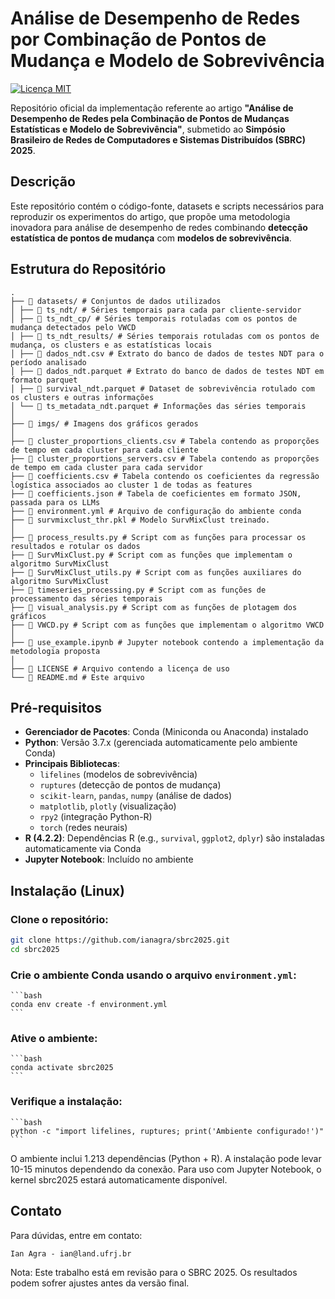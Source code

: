 # Análise de Desempenho de Redes por Combinação de Pontos de Mudança e Modelo de Sobrevivência

[![Licença MIT](https://img.shields.io/badge/Licença-MIT-blue.svg)](LICENSE)

Repositório oficial da implementação referente ao artigo **"Análise de Desempenho de Redes pela Combinação de Pontos de Mudanças Estatísticas e Modelo de Sobrevivência"**, submetido ao **Simpósio Brasileiro de Redes de Computadores e Sistemas Distribuídos (SBRC) 2025**.

## Descrição

Este repositório contém o código-fonte, datasets e scripts necessários para reproduzir os experimentos do artigo, que propõe uma metodologia inovadora para análise de desempenho de redes combinando **detecção estatística de pontos de mudança** com **modelos de sobrevivência**.

## Estrutura do Repositório

```
.
├── 📂 datasets/ # Conjuntos de dados utilizados
│ ├── 📂 ts_ndt/ # Séries temporais para cada par cliente-servidor
│ ├── 📂 ts_ndt_cp/ # Séries temporais rotuladas com os pontos de mudança detectados pelo VWCD
│ ├── 📂 ts_ndt_results/ # Séries temporais rotuladas com os pontos de mudança, os clusters e as estatísticas locais
│ ├── 📜 dados_ndt.csv # Extrato do banco de dados de testes NDT para o período analisado
│ ├── 📜 dados_ndt.parquet # Extrato do banco de dados de testes NDT em formato parquet
│ ├── 📜 survival_ndt.parquet # Dataset de sobrevivência rotulado com os clusters e outras informações
│ └── 📜 ts_metadata_ndt.parquet # Informações das séries temporais
│
├── 📂 imgs/ # Imagens dos gráficos gerados
│
├── 📜 cluster_proportions_clients.csv # Tabela contendo as proporções de tempo em cada cluster para cada cliente
├── 📜 cluster_proportions_servers.csv # Tabela contendo as proporções de tempo em cada cluster para cada servidor
├── 📜 coefficients.csv # Tabela contendo os coeficientes da regressão logística associados ao cluster 1 de todas as features
├── 📜 coefficients.json # Tabela de coeficientes em formato JSON, passada para os LLMs
├── 📜 environment.yml # Arquivo de configuração do ambiente conda
├── 📜 survmixclust_thr.pkl # Modelo SurvMixClust treinado.
│
├── 📜 process_results.py # Script com as funções para processar os resultados e rotular os dados
├── 📜 SurvMixClust.py # Script com as funções que implementam o algoritmo SurvMixClust
├── 📜 SurvMixClust_utils.py # Script com as funções auxiliares do algoritmo SurvMixClust
├── 📜 timeseries_processing.py # Script com as funções de processamento das séries temporais
├── 📜 visual_analysis.py # Script com as funções de plotagem dos gráficos
├── 📜 VWCD.py # Script com as funções que implementam o algoritmo VWCD
│
├── 📜 use_example.ipynb # Jupyter notebook contendo a implementação da metodologia proposta
│
├── 📜 LICENSE # Arquivo contendo a licença de uso
└── 📜 README.md # Este arquivo
```

## Pré-requisitos

- **Gerenciador de Pacotes**: Conda (Miniconda ou Anaconda) instalado
- **Python**: Versão 3.7.x (gerenciada automaticamente pelo ambiente Conda)
- **Principais Bibliotecas**:
  - `lifelines` (modelos de sobrevivência)
  - `ruptures` (detecção de pontos de mudança)
  - `scikit-learn`, `pandas`, `numpy` (análise de dados)
  - `matplotlib`, `plotly` (visualização)
  - `rpy2` (integração Python-R)
  - `torch` (redes neurais)
- **R (4.2.2)**: Dependências R (e.g., `survival`, `ggplot2`, `dplyr`) são instaladas automaticamente via Conda
- **Jupyter Notebook**: Incluído no ambiente

## Instalação (Linux)

### Clone o repositório:

   ```bash
   git clone https://github.com/ianagra/sbrc2025.git
   cd sbrc2025
   ```

### Crie o ambiente Conda usando o arquivo `environment.yml`:

    ```bash
    conda env create -f environment.yml
    ```

### Ative o ambiente:

    ```bash
    conda activate sbrc2025
    ```

### Verifique a instalação:

    ```bash
    python -c "import lifelines, ruptures; print('Ambiente configurado!')"
    ```

O ambiente inclui 1.213 dependências (Python + R). A instalação pode levar 10-15 minutos dependendo da conexão.
Para uso com Jupyter Notebook, o kernel sbrc2025 estará automaticamente disponível.

## Contato

Para dúvidas, entre em contato:

    Ian Agra - ian@land.ufrj.br

Nota: Este trabalho está em revisão para o SBRC 2025. Os resultados podem sofrer ajustes antes da versão final.